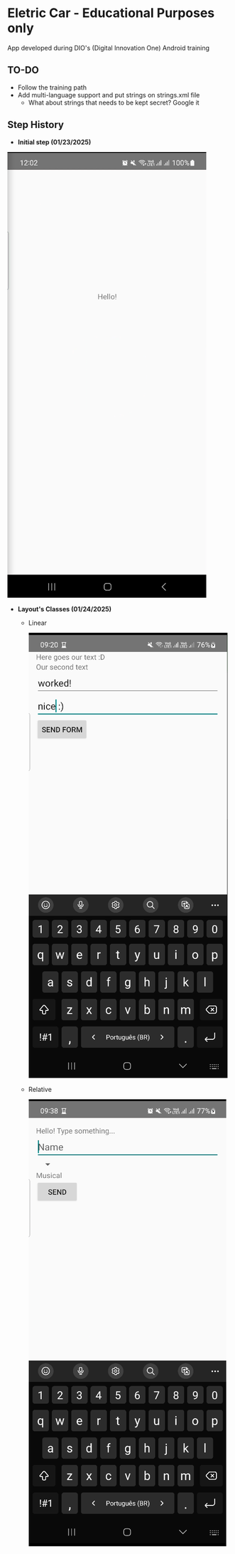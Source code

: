 # Eletric Car - Educational Purposes only
App developed during DIO's (Digital Innovation One) Android training

## TO-DO
+ Follow the training path
+ Add multi-language support and put strings on strings.xml file
    - What about strings that needs to be kept secret? Google it

## Step History
+ **Initial step (01/23/2025)**

![](./readme_imgs/00_hello.png)

+ **Layout's Classes (01/24/2025)**
    - Linear

        ![](./readme_imgs/01_layouts.png)

    - Relative
    
        ![](./readme_imgs/02_layouts.png)